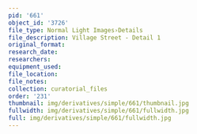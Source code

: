```yaml
---
pid: '661'
object_id: '3726'
file_type: Normal Light Images›Details
file_description: Village Street - Detail 1
original_format:
research_date:
researchers:
equipment_used:
file_location:
file_notes:
collection: curatorial_files
order: '231'
thumbnail: img/derivatives/simple/661/thumbnail.jpg
fullwidth: img/derivatives/simple/661/fullwidth.jpg
full: img/derivatives/simple/661/fullwidth.jpg
---
```

